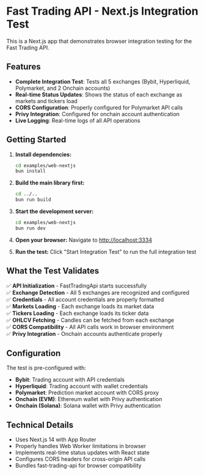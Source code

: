 # Fast Trading API - Next.js Integration Test

This is a Next.js app that demonstrates browser integration testing for the Fast Trading API.

## Features

- **Complete Integration Test**: Tests all 5 exchanges (Bybit, Hyperliquid, Polymarket, and 2 Onchain accounts)
- **Real-time Status Updates**: Shows the status of each exchange as markets and tickers load
- **CORS Configuration**: Properly configured for Polymarket API calls
- **Privy Integration**: Configured for onchain account authentication
- **Live Logging**: Real-time logs of all API operations

## Getting Started

1. **Install dependencies:**
   ```bash
   cd examples/web-nextjs
   bun install
   ```

2. **Build the main library first:**
   ```bash
   cd ../..
   bun run build
   ```

3. **Start the development server:**
   ```bash
   cd examples/web-nextjs
   bun run dev
   ```

4. **Open your browser:**
   Navigate to [http://localhost:3334](http://localhost:3334)

5. **Run the test:**
   Click "Start Integration Test" to run the full integration test

## What the Test Validates

✅ **API Initialization** - FastTradingApi starts successfully  
✅ **Exchange Detection** - All 5 exchanges are recognized and configured  
✅ **Credentials** - All account credentials are properly formatted  
✅ **Markets Loading** - Each exchange loads its market data  
✅ **Tickers Loading** - Each exchange loads its ticker data  
✅ **OHLCV Fetching** - Candles can be fetched from each exchange  
✅ **CORS Compatibility** - All API calls work in browser environment  
✅ **Privy Integration** - Onchain accounts authenticate properly  

## Configuration

The test is pre-configured with:
- **Bybit**: Trading account with API credentials
- **Hyperliquid**: Trading account with wallet credentials  
- **Polymarket**: Prediction market account with CORS proxy
- **Onchain (EVM)**: Ethereum wallet with Privy authentication
- **Onchain (Solana)**: Solana wallet with Privy authentication

## Technical Details

- Uses Next.js 14 with App Router
- Properly handles Web Worker limitations in browser
- Implements real-time status updates with React state
- Configures CORS headers for cross-origin API calls
- Bundles fast-trading-api for browser compatibility